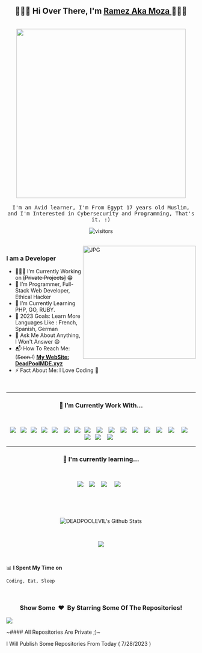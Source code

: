 <h2 align='center'> 🙋🏻‍♂️ Hi Over There, I'm <a href="#">Ramez Aka Moza </a>🧑🏻‍💻</h2>

<p align="center">
  <br><img src="https://media.discordapp.net/attachments/1014344870917320784/1014765845467119666/77caa32884d735d439ade45ba37feaf2.gif?width=814&height=458" width="450px"><br><br>
  <samp> I'm an Avid learner, I'm From Egypt 17 years old Muslim, and I'm Interested in Cybersecurity and Programming, That's it. :)</samp>
  <br>
</p>

<p align="center">
    <img align="center" alt="visitors" src="https://gpvc.arturio.dev/DeadPoolMDE" />
</p>

<br>

<img align="right" height="300px" alt="JPG" src="https://media.discordapp.net/attachments/1014344870917320784/1014774585654267934/4398a4f176b3adb002dc5aaa099cd777.jpg" />

### I am a Developer
- 🧑🏻‍💻 I’m Currently Working on ~~[Private Projects]~~ :grin:
- 🙋 I’m Programmer, Full-Stack Web Developer, Ethical Hacker
- 👯 I’m Currently Learning PHP, GO, RUBY.
- 🥅 2023 Goals: Learn More Languages Like : French, Spanish, German
- 💬 Ask Me About Anything, I Won't Answer :smile:
- 📬 How To Reach Me: (~~Soon.!~~) **<a href="https://deadpoolmde.xyz" target="_blank">My WebSite: DeadPoolMDE.xyz</a>** 
- ⚡ Fact About Me: I Love Coding :raised_hands:

<br>

<hr>
<h3 align='center'> 🔭  I’m Currently Work With...</h4>
<br>
<p align='center'>
  <img src="https://img.shields.io/badge/python-3670A0?style=for-the-badge&logo=python&logoColor=ffdd54" />&nbsp;&nbsp;
  <img src="https://img.shields.io/badge/javascript-%23323330.svg?style=for-the-badge&logo=javascript&logoColor=%23F7DF1E" />&nbsp;&nbsp;
  <img src="https://img.shields.io/badge/typescript-%23007ACC.svg?style=for-the-badge&logo=typescript&logoColor=white" />&nbsp;&nbsp;
  <img src="https://img.shields.io/badge/shell_script-%23121011.svg?style=for-the-badge&logo=gnu-bash&logoColor=white" />&nbsp;&nbsp;
  <img src="https://img.shields.io/badge/Windows%20Terminal-%234D4D4D.svg?style=for-the-badge&logo=windows-terminal&logoColor=white" /> &nbsp;&nbsp;
  <img src="https://img.shields.io/badge/html5-%23E34F26.svg?style=for-the-badge&logo=html5&logoColor=white" />&nbsp;&nbsp;
  <img src="https://img.shields.io/badge/css3-%231572B6.svg?style=for-the-badge&logo=css3&logoColor=white" />&nbsp;&nbsp;
  <img src="https://img.shields.io/badge/NodeJS%20-darkgreen.svg?&style=for-the-badge&logo=node.js&logoColor=white" /> &nbsp;&nbsp;
  <img src="https://img.shields.io/badge/express.js-%23404d59.svg?style=for-the-badge&logo=express&logoColor=%2361DAFB" /> &nbsp;&nbsp;
  <img src="https://img.shields.io/badge/gitlab%20ci-%23181717.svg?style=for-the-badge&logo=gitlab&logoColor=white" /> &nbsp;&nbsp;
  <img src="https://img.shields.io/badge/nginx-%23009639.svg?style=for-the-badge&logo=nginx&logoColor=white" /> &nbsp;&nbsp;
  <img src="https://img.shields.io/badge/apache-%23D42029.svg?style=for-the-badge&logo=apache&logoColor=white" /> &nbsp;&nbsp;
  <img src="https://img.shields.io/badge/mysql-%2300f.svg?style=for-the-badge&logo=mysql&logoColor=white" /> &nbsp;&nbsp;
  <img src="https://img.shields.io/badge/sqlite-%2307405e.svg?style=for-the-badge&logo=sqlite&logoColor=white" /> &nbsp;&nbsp;
  <img src="https://img.shields.io/badge/MongoDB%20-%231572B6.svg?&style=for-the-badge&logo=mongodb&logoColor=green" /> &nbsp;&nbsp;&nbsp;
  <img src="https://img.shields.io/badge/Visual%20Studio%20Code-0078d7.svg?style=for-the-badge&logo=visual-studio-code&logoColor=white" /> &nbsp;&nbsp;
  <img src="https://img.shields.io/badge/Linux-FCC624?style=for-the-badge&logo=linux&logoColor=black" />&nbsp;&nbsp;
  <img src="https://img.shields.io/badge/Oracle-F80000?style=for-the-badge&logo=oracle&logoColor=white" /> &nbsp;&nbsp;
  <img src="https://img.shields.io/badge/azure-%230072C6.svg?style=for-the-badge&logo=microsoftazure&logoColor=white" /> &nbsp;&nbsp;
</p>
<hr>

<h3 align='center'> 🌱  I'm currently learning...</h4>
<br>
<p align='center'>
  <img src="https://img.shields.io/badge/GO%20-gray.svg?&style=for-the-badge&logo=go&logoColor=black" />&nbsp;&nbsp;&nbsp;
  <img src="https://img.shields.io/badge/ruby-%23CC342D.svg?style=for-the-badge&logo=ruby&logoColor=white" />&nbsp;&nbsp;&nbsp;
  <img src="https://img.shields.io/badge/php%20-purple.svg?&style=for-the-badge&logo=php&logoColor=white" /> &nbsp;&nbsp;&nbsp;
  <img src="https://img.shields.io/badge/react%20-%2361DAFB.svg?&style=for-the-badge&logo=react&logoColor=white" />&nbsp;&nbsp;&nbsp;
</p>

<br>
<br>
<br>

<p align='center'>
  <img align="center" src="https://github-readme-stats.vercel.app/api?username=DeadPoolMDE&show_icons=true&title_color=fff&icon_color=79ff97&text_color=efefef&bg_color=24292e" alt="DEADPOOLEVIL's Github Stats">
</p>

<br>

<p align='center'>
  <img align="center" src="https://github-readme-stats.vercel.app/api/top-langs/?username=DeadPoolMDE&show_icons=true&hide_border=true&theme=radical">
</p>

<br>

📊 **I Spent My Time on**
<!--START_SECTION:waka-->
```text
Coding, Eat, Sleep
```
<!--END_SECTION:waka-->

<br>

<div align="center">
<h3 align="center">Show Some &nbsp;❤️&nbsp; By Starring Some Of The Repositories!</h3>
</div><img src="https://github.com/punitkmryh/punitkmryh/blob/master/wave.svg" />

~#### All Repositories Are Private ;)~

I Will Publish Some Repositories From Today ( 7/28/2023 )
